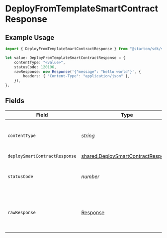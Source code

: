 # DeployFromTemplateSmartContractResponse

## Example Usage

```typescript
import { DeployFromTemplateSmartContractResponse } from "@starton/sdk/sdk/models/operations";

let value: DeployFromTemplateSmartContractResponse = {
    contentType: "<value>",
    statusCode: 120196,
    rawResponse: new Response('{"message": "hello world"}', {
        headers: { "Content-Type": "application/json" },
    }),
};
```

## Fields

| Field                                                                                           | Type                                                                                            | Required                                                                                        | Description                                                                                     |
| ----------------------------------------------------------------------------------------------- | ----------------------------------------------------------------------------------------------- | ----------------------------------------------------------------------------------------------- | ----------------------------------------------------------------------------------------------- |
| `contentType`                                                                                   | *string*                                                                                        | :heavy_check_mark:                                                                              | HTTP response content type for this operation                                                   |
| `deploySmartContractResponse`                                                                   | [shared.DeploySmartContractResponse](../../../sdk/models/shared/deploysmartcontractresponse.md) | :heavy_minus_sign:                                                                              | N/A                                                                                             |
| `statusCode`                                                                                    | *number*                                                                                        | :heavy_check_mark:                                                                              | HTTP response status code for this operation                                                    |
| `rawResponse`                                                                                   | [Response](https://developer.mozilla.org/en-US/docs/Web/API/Response)                           | :heavy_check_mark:                                                                              | Raw HTTP response; suitable for custom response parsing                                         |